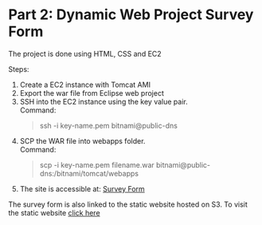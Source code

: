 # Part 2: Dynamic Web Project Survey Form

The project is done using HTML, CSS and EC2

Steps:

1. Create a EC2 instance with Tomcat AMI
2. Export the war file from Eclipse web project
3. SSH into the EC2 instance using the key value pair.<br>
    Command:
    > ssh -i key-name.pem bitnami@public-dns
4. SCP the WAR file into webapps folder.<br>
    Command:
    > scp -i key-name.pem filename.war bitnami@public-dns:/bitnami/tomcat/webapps
5. The site is accessible at: [Survey Form](https://ec2-3-85-99-100.compute-1.amazonaws.com/Survey/survey.html)

The survey form is also linked to the static website hosted on S3. To visit the static website [click here](http://aniketpandey.s3-website-us-east-1.amazonaws.com)
